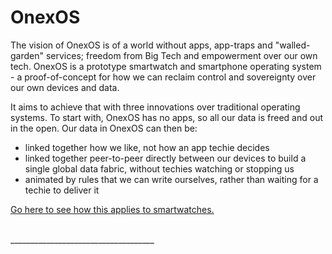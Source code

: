 
# OnexOS

The vision of OnexOS is of a world without apps, app-traps and "walled-garden" services;
freedom from Big Tech and empowerment over our own tech. OnexOS is a prototype
smartwatch and smartphone operating system - a proof-of-concept for how we can reclaim
control and sovereignty over our own devices and data.

It aims to achieve that with three innovations over traditional operating systems. To
start with, OnexOS has no apps, so all our data is freed and out in the open. Our data
in OnexOS can then be:

 - linked together how we like, not how an app techie decides
 - linked together peer-to-peer directly between our devices to build a single global data fabric, without techies watching or stopping us
 - animated by rules that we can write ourselves, rather than waiting for a techie to deliver it

<a href="http://object.network/mash-mesh-smartwatch-os.html">Go here to see how this applies to smartwatches.</a>

<br/>
____________________________________




